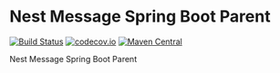 # Nest Message Spring Boot Parent
[![Build Status](https://travis-ci.org/XDean/nest-message-spring-boot-parent.svg?branch=master)](https://travis-ci.org/XDean/nest-message-spring-boot-parent)
[![codecov.io](http://codecov.io/github/XDean/nest-message-spring-boot-parent/coverage.svg?branch=master)](https://codecov.io/gh/XDean/nest-message-spring-boot-parent/branch/master)
[![Maven Central](https://maven-badges.herokuapp.com/maven-central/com.github.XDean/nest-message-spring-boot-parent/badge.svg)](https://maven-badges.herokuapp.com/maven-central/com.github.XDean/nest-message-spring-boot-parent)

Nest Message Spring Boot Parent